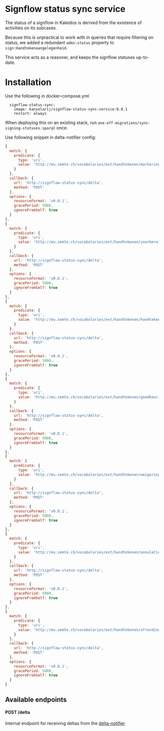 # Signflow status sync service

The status of a signflow in Kaleidos is derived from the existence of activities on its subcases.

Because this is unpractical to work with in queries that require filtering on status, we added a redundant `adms:status` property to `sign:Handtekenaangelegenheid`.

This service acts as a reasoner, and keeps the signflow statuses up-to-date.

# Installation

Use the following in docker-compose.yml

```
  signflow-status-sync:
    image: kanselarij/signflow-status-sync-service:0.0.1
    restart: always
```

When deploying this on an existing stack, run `one-off-migrations/sync-signing-statuses.sparql` once.

Use following snippet in delta-notifier config:
```js
{
  match: {
    predicate: {
      type: 'uri',
      value: 'http://mu.semte.ch/vocabularies/ext/handtekenen/markeringVindtPlaatsTijdens'
    }
  },
  callback: {
    url: 'http://signflow-status-sync/delta',
    method: 'POST'
  },
  options: {
    resourceFormat: 'v0.0.1',
    gracePeriod: 5000,
    ignoreFromSelf: true
  }
},
{
  match: {
    predicate: {
      type: 'uri',
      value: 'http://mu.semte.ch/vocabularies/ext/handtekenen/voorbereidingVindtPlaatsTijdens'
    }
  },
  callback: {
    url: 'http://signflow-status-sync/delta',
    method: 'POST'
  },
  options: {
    resourceFormat: 'v0.0.1',
    gracePeriod: 5000,
    ignoreFromSelf: true
  }
},
{
  match: {
    predicate: {
      type: 'uri',
      value: 'http://mu.semte.ch/vocabularies/ext/handtekenen/handtekeningVindtPlaatsTijdens'
    }
  },
  callback: {
    url: 'http://signflow-status-sync/delta',
    method: 'POST'
  },
  options: {
    resourceFormat: 'v0.0.1',
    gracePeriod: 5000,
    ignoreFromSelf: true
  }
},
{
  match: {
    predicate: {
      type: 'uri',
      value: 'http://mu.semte.ch/vocabularies/ext/handtekenen/goedkeuringVindtPlaatsTijdens'
    }
  },
  callback: {
    url: 'http://signflow-status-sync/delta',
    method: 'POST'
  },
  options: {
    resourceFormat: 'v0.0.1',
    gracePeriod: 5000,
    ignoreFromSelf: true
  }
},
{
  match: {
    predicate: {
      type: 'uri',
      value: 'http://mu.semte.ch/vocabularies/ext/handtekenen/weigeringVindtPlaatsTijdens'
    }
  },
  callback: {
    url: 'http://signflow-status-sync/delta',
    method: 'POST'
  },
  options: {
    resourceFormat: 'v0.0.1',
    gracePeriod: 5000,
    ignoreFromSelf: true
  }
},
{
  match: {
    predicate: {
      type: 'uri',
      value: 'http://mu.semte.ch/vocabularies/ext/handtekenen/annulatieVindtPlaatsTijdens'
    }
  },
  callback: {
    url: 'http://signflow-status-sync/delta',
    method: 'POST'
  },
  options: {
    resourceFormat: 'v0.0.1',
    gracePeriod: 5000,
    ignoreFromSelf: true
  }
},
{
  match: {
    predicate: {
      type: 'uri',
      value: 'http://mu.semte.ch/vocabularies/ext/handtekenen/afrondingVindtPlaatsTijdens'
    }
  },
  callback: {
    url: 'http://signflow-status-sync/delta',
    method: 'POST'
  },
  options: {
    resourceFormat: 'v0.0.1',
    gracePeriod: 5000,
    ignoreFromSelf: true
  }
}
```

## Available endpoints

#### POST /delta

Internal endpoint for receiving deltas from the [delta-notifier](https://github.com/mu-semtech/delta-notifier)